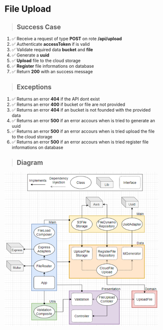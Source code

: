 # File Upload

> ## Success Case

1. ✅ Receive a request of type **POST** on rote **/api/upload**
2. ✅ Authenticate **accessToken** if is valid
3. ✅ Validate required data **bucket** and **file**
4. ✅ Generate a **uuid**
5. ✅ **Upload** file to the cloud storage 
6. ✅ **Register** file informations on database 
7. ✅ Return **200** with an success message

> ## Exceptions

1. ✅ Returns an error **404** if the API dont exist
2. ✅ Returns an error **400** if bucket or file are not provided
3. ✅ Returns an error **404** if an bucket is not founded with the provided data
4. ✅ Returns an error **500** if an error accours when is tried to generate an uuid
5. ✅ Returns an error **500** if an error accours when is tried upload the file to the cloud storage
6. ✅ Returns an error **500** if an error accours when is tried register file informations on database

> ## Diagram

![file upload diagram](./file-upload-diagram.png)